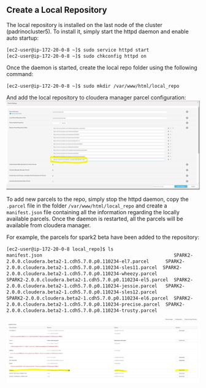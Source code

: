 ## Create a Local Repository
The local repository is installed on the last node of the cluster (padrinocluster5).
To install it, simply start the httpd daemon and enable auto startup:
```
[ec2-user@ip-172-20-0-8 ~]$ sudo service httpd start
[ec2-user@ip-172-20-0-8 ~]$ sudo chkconfig httpd on
```
Once the daemon is started, create the local repo folder using the following command:
```
[ec2-user@ip-172-20-0-8 ~]$ sudo mkdir /var/www/html/local_repo
```

And add the local repository to cloudera manager parcel configuration:
![custom repo](./4_local_repo.png)

To add new parcels to the repo, simply stop the httpd daemon, copy the `.parcel` file in the folder `/var/www/html/local_repo` and create a `manifest.json` file containing all the information regarding the locally available parcels. Once the daemon is restarted, all the parcels will be available from cloudera manager.

For example, the parcels for spark2 beta have been added to the repository:
```
[ec2-user@ip-172-20-0-8 local_repo]$ ls
manifest.json                                                SPARK2-2.0.0.cloudera.beta2-1.cdh5.7.0.p0.110234-el7.parcel      SPARK2-2.0.0.cloudera.beta2-1.cdh5.7.0.p0.110234-sles11.parcel  SPARK2-2.0.0.cloudera.beta2-1.cdh5.7.0.p0.110234-wheezy.parcel
SPARK2-2.0.0.cloudera.beta2-1.cdh5.7.0.p0.110234-el5.parcel  SPARK2-2.0.0.cloudera.beta2-1.cdh5.7.0.p0.110234-jessie.parcel   SPARK2-2.0.0.cloudera.beta2-1.cdh5.7.0.p0.110234-sles12.parcel
SPARK2-2.0.0.cloudera.beta2-1.cdh5.7.0.p0.110234-el6.parcel  SPARK2-2.0.0.cloudera.beta2-1.cdh5.7.0.p0.110234-precise.parcel  SPARK2-2.0.0.cloudera.beta2-1.cdh5.7.0.p0.110234-trusty.parcel
```
![spark parcels](../png/spark_parcels.png)